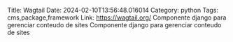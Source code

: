 Title: Wagtail
Date: 2024-02-10T13:56:48.016014
Category: python
Tags: cms,package,framework
Link: https://wagtail.org/
Componente django para gerenciar conteudo de sites
Componente django para gerenciar conteudo de sites
